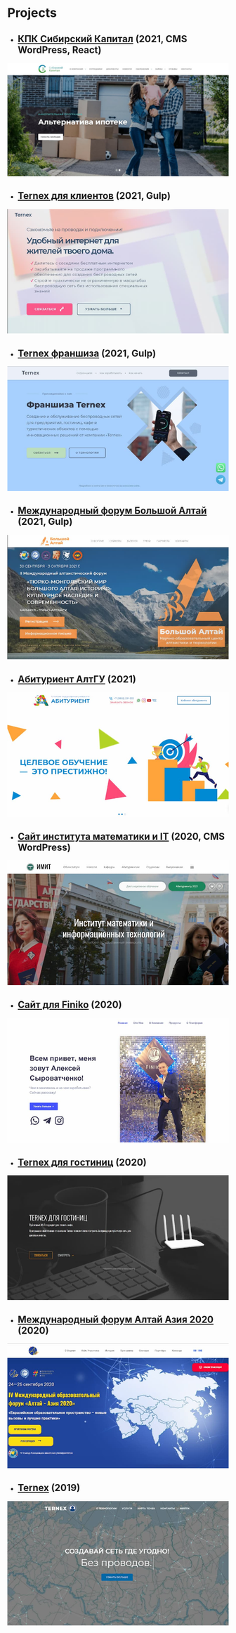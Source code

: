 # Projects

* ## [КПК Сибирский Капитал](http://sk.sibiris.ru) (2021, CMS WordPress, React)
![КПК Сибирский Капитал](./thumbs/sibkap.jpg "КПК Сибирский Капитал")​

* ## [Ternex для клиентов](https://ternex.ru/consumers/) (2021, Gulp)
![Ternex для клиентов](./thumbs/ternex2.jpg "Ternex для клиентов")​

* ## [Ternex франшиза](https://ternex.ru/franchise/) (2021, Gulp)
![Ternex франшиза](./thumbs/franchise.jpg "Ternex франшиза")

* ## [Международный форум Большой Алтай](http://altai2021.asu.ru/) (2021, Gulp)
![Международный форум Большой Алтай](./thumbs/altai.jpg "Международный форум Большой Алтай")​

* ## [Абитуриент АлтГУ](https://abiturient.asu.ru/) (2021)
![Абитуриент АлтГУ](./thumbs/abit.jpg "Абитуриент АлтГУ")​

* ## [Сайт института математики и IT](http://www.math.asu.ru/) (2020, CMS WordPress)
![Сайт института математики и IT](./thumbs/math.jpg "Сайт института математики и IT")​

* ## [Сайт для Finiko](https://quetan.github.io/finiko_removed) (2020)
![Сайт для Finiko](./thumbs/finiko.jpg "Сайт для Finiko")​

* ## [Ternex для гостиниц](https://ternex.ru/hotels/) (2020)
![Ternex для гостиниц](./thumbs/hotels.jpg "Ternex для гостиниц")​

* ## [Международный форум Алтай Азия 2020](http://altaiasia2020.asu.ru/) (2020)
![Международный форум Алтай Азия 2020](./thumbs/asia.jpg "Международный форум Алтай Азия 2020")​

* ## [Ternex](https://ternex.ru) (2019) 
![Ternex](./thumbs/ternex.jpg "Ternex")​


